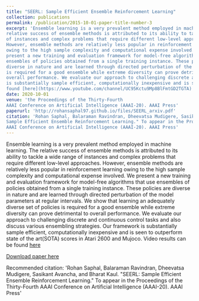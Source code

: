 ```yaml
---
title: "SEERL: Sample Efficient Ensemble Reinforcement Learning"
collection: publications
permalink: /publication/2015-10-01-paper-title-number-3
excerpt: 'Ensemble learning is a very prevalent method employed in machine learning. The
relative success of ensemble methods is attributed to its ability to tackle a wide range
of instances and complex problems that require different low-level approaches.
However, ensemble methods are relatively less popular in reinforcement learning
owing to the high sample complexity and computational expense involved. We
present a new training and evaluation framework for model-free algorithms that use
ensembles of policies obtained from a single training instance. These policies are
diverse in nature and are learned through directed perturbation of the model parameters at regular intervals. We show that learning an adequately diverse set of policies
is required for a good ensemble while extreme diversity can prove detrimental to
overall performance. We evaluate our approach to challenging discrete and continuous control tasks and also discuss various ensembling strategies. Our framework
is substantially sample efficient, computationally inexpensive and is seen to outperform state of the art(SOTA) scores in Atari 2600 and Mujoco. Video results can be
found [here](https://www.youtube.com/channel/UC95Kctu9Mp8BlFmtGD2TGTA)'
date: 2020-10-01
venue: 'the Proceedings of the Thirty-Fourth
AAAI Conference on Artificial Intelligence (AAAI-20). AAAI Press'
paperurl: 'http://rohansaphal97.github.io/files/SEERL_arxiv.pdf'
citation: 'Rohan Saphal, Balaraman Ravindran, Dheevatsa Mudigere, Sasikant Avancha, and Bharat Kaul. "SEERL:
Sample Efficient Ensemble Reinforcement Learning." To appear in the Proceedings of the Thirty-Fourth
AAAI Conference on Artificial Intelligence (AAAI-20). AAAI Press'
---
```

Ensemble learning is a very prevalent method employed in machine learning. The
relative success of ensemble methods is attributed to its ability to tackle a wide range
of instances and complex problems that require different low-level approaches.
However, ensemble methods are relatively less popular in reinforcement learning
owing to the high sample complexity and computational expense involved. We
present a new training and evaluation framework for model-free algorithms that use
ensembles of policies obtained from a single training instance. These policies are
diverse in nature and are learned through directed perturbation of the model parameters at regular intervals. We show that learning an adequately diverse set of policies
is required for a good ensemble while extreme diversity can prove detrimental to
overall performance. We evaluate our approach to challenging discrete and continuous control tasks and also discuss various ensembling strategies. Our framework
is substantially sample efficient, computationally inexpensive and is seen to outperform state of the art(SOTA) scores in Atari 2600 and Mujoco. Video results can be
found [here](https://www.youtube.com/channel/UC95Kctu9Mp8BlFmtGD2TGTA)

[Download paper here](http://rohansaphal97.github.io/files/SEERL_arxiv.pdf)

Recommended citation: 'Rohan Saphal, Balaraman Ravindran, Dheevatsa Mudigere, Sasikant Avancha, and Bharat Kaul. "SEERL:
Sample Efficient Ensemble Reinforcement Learning." To appear in the Proceedings of the Thirty-Fourth
AAAI Conference on Artificial Intelligence (AAAI-20). AAAI Press'
